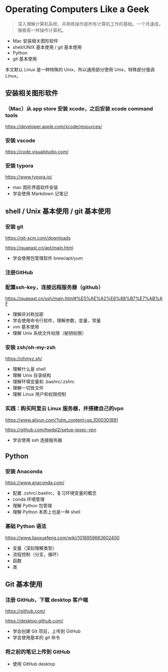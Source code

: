 # Operating Computers Like a Geek

> 深入理解计算机系统，并熟练操作是所有计算机工作的基础。一个月速成，像极客一样操作计算机。

* Mac 安装相关图形软件
* shell/UNIX 基本使用 / git 基本使用
* Python
* git 基本使用

本文默认 Linux 是一种特殊的 Unix，所以通用部分使用 Unix，特殊部分强调 Linux。

## 安装相关图形软件

### （Mac）从 app store 安装 xcode，之后安装 xcode command tools

https://developer.apple.com/xcode/resources/

### 安装 vscode

https://code.visualstudio.com/

### 安装 typora

https://www.typora.io/

* mac 图形界面软件安装
* 学会使用 Markdown 记笔记

## shell / Unix 基本使用 / git 基本使用

### 安装 git

https://git-scm.com/downloads

https://quaeast.cn/apt/main.html

* 学会使用包管理软件 brew/apt/yum

### 注册GitHub

### 配置ssh-key，连接远程服务器（github）

https://quaeast.cn/ssh/main.html#%E5%AE%A2%E6%88%B7%E7%AB%AF

* 理解非对称加密
* 学会使用命令行软件，理解参数，变量，常量
* vim 基本使用
* 理解 Unix 系统文件权限（秘钥权限）

### 安装 zsh/oh-my-zsh

https://ohmyz.sh/

* 理解什么是 shell
* 理解 Unix 目录结构
* 理解环境变量和 .bashrc/.zshrc
* 理解一切皆文件
* 理解 Linux 用户和权限控制


### 实践：购买阿里云 Linux 服务器，并搭建自己的vpn

https://www.aliyun.com/?utm_content=se_1000301881

https://github.com/hwdsl2/setup-ipsec-vpn

* 学会使用 ssh 连接服务器

## Python 

### 安装 Anaconda

https://www.anaconda.com/

* 配置 .zshrc/.bashrc，复习环境变量的概念
* conda 环境管理
* 理解 Python 包管理
* 理解 Python 本质上也是一种 shell

### 基础 Python 语法

https://www.liaoxuefeng.com/wiki/1016959663602400

* 变量（深刻理解类型）
* 流程控制（分支，循环）
* 函数
* 类

## Git 基本使用

### 注册 GitHub，下载 desktop 客户端

https://github.com/

https://desktop.github.com/

* 学会创建 Git 项目，上传到 GitHub
* 学会使用基本的 git 命令

### 将之前的笔记上传到 GitHub

* 使用 GitHub desktop

